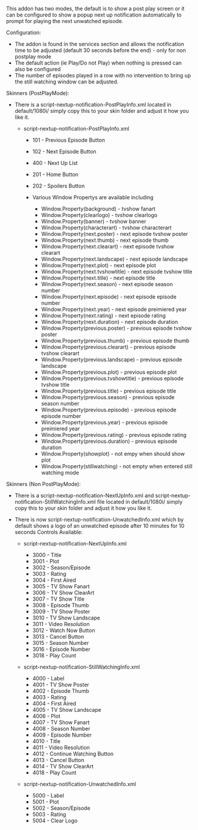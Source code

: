 This addon has two modes, the default is to show a post play screen or it can be configured to show a popup next up notification automatically to prompt for playing the next unwatched episode.

Configuration:

  - The addon is found in the services section and allows the notification time to be adjusted (default 30 seconds before the end) - only for non postplay mode
  - The default action (ie Play/Do not Play) when nothing is pressed can also be configured
  - The number of episodes played in a row with no intervention to bring up the still watching window can be adjusted.
 

Skinners (PostPlayMode):
  
  - There is a script-nextup-notification-PostPlayInfo.xml located in default/1080i/ simply copy this to your skin folder and adjust it how you like it. 
  
      - script-nextup-notification-PostPlayInfo.xml
         - 101 - Previous Episode Button
         - 102 - Next Episode Button
         - 400 - Next Up List 
         - 201 - Home Button
         - 202 - Spoilers Button
         
         - Various Window Propertys are available including
           - Window.Property(background) - tvshow fanart
           - Window.Property(clearlogo) - tvshow clearlogo
           - Window.Property(banner) - tvshow banner
           - Window.Property(characterart) - tvshow characterart
           - Window.Property(next.poster) - next episode tvshow poster
           - Window.Property(next.thumb) - next episode thumb
           - Window.Property(next.clearart) - next episode tvshow clearart
           - Window.Property(next.landscape) - next episode landscape
           - Window.Property(next.plot) - next episode plot
           - Window.Property(next.tvshowtitle) - next episode tvshow title
           - Window.Property(next.title) - next episode title
           - Window.Property(next.season) - next episode season number
           - Window.Property(next.episode) - next episode episode number
           - Window.Property(next.year) - next episode preimiered year
           - Window.Property(next.rating) - next episode rating
           - Window.Property(next.duration) - next episode duration
           - Window.Property(previous.poster) - previous episode tvshow poster
           - Window.Property(previous.thumb) - previous episode thumb
           - Window.Property(previous.clearart) - previous episode tvshow clearart
           - Window.Property(previous.landscape) - previous episode landscape
           - Window.Property(previous.plot) - previous episode plot
           - Window.Property(previous.tvshowtitle) - previous episode tvshow title
           - Window.Property(previous.title) - previous episode title
           - Window.Property(previous.season) - previous episode season number
           - Window.Property(previous.episode) - previous episode episode number
           - Window.Property(previous.year) - previous episode preimiered year
           - Window.Property(previous.rating) - previous episode rating
           - Window.Property(previous.duration) - previous episode duration
           - Window.Property(showplot) - not empy when should show plot
           - Window.Property(stillwatching) - not empty when entered still watching mode                                        

Skinners (Non PostPlayMode):
  
  - There is a script-nextup-notification-NextUpInfo.xml and script-nextup-notification-StillWatchingInfo.xml file located in default/1080i/ simply copy this to your skin folder and adjust it how you like it. 
  - There is now script-nextup-notification-UnwatchedInfo.xml which by default shows a logo of an unwatched episode after 10 minutes for 10 seconds
      Controls Available:
  
      - script-nextup-notification-NextUpInfo.xml
          - 3000 - Title
          - 3001 - Plot
          - 3002 - Season/Episode
          - 3003 - Rating
          - 3004 - First Aired
          - 3005 - TV Show Fanart 
          - 3006 - TV Show ClearArt
          - 3007 - TV Show Title
          - 3008 - Episode Thumb
          - 3009 - TV Show Poster
          - 3010 - TV Show Landscape
          - 3011 - Video Resolution
          - 3012 - Watch Now Button
          - 3013 - Cancel Button
          - 3015 - Season Number
          - 3016 - Episode Number
          - 3018 - Play Count
          
      - script-nextup-notification-StillWatchingInfo.xml
          - 4000 - Label
          - 4001 - TV Show Poster
          - 4002 - Episode Thumb
          - 4003 - Rating
          - 4004 - First Aired
          - 4005 - TV Show Landscape
          - 4006 - Plot
          - 4007 - TV Show Fanart
          - 4008 - Season Number
          - 4009 - Episode Number
          - 4010 - Title
          - 4011 - Video Resolution
          - 4012 - Continue Watching Button
          - 4013 - Cancel Button
          - 4014 - TV Show ClearArt
          - 4018 - Play Count

      - script-nextup-notification-UnwatchedInfo.xml
          - 5000 - Label
          - 5001 - Plot
          - 5002 - Season/Episode
          - 5003 - Rating
          - 5004 - Clear Logo
